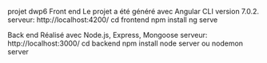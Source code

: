 projet dwp6
Front end
    Le projet a été généré avec Angular CLI version 7.0.2.
serveur:
    http://localhost:4200/
    cd frontend
    npm install
    ng serve


Back end
    Réalisé avec Node.js, Express, Mongoose
serveur:
    http://localhost:3000/
    cd backend
    npm install
    node server ou nodemon server


